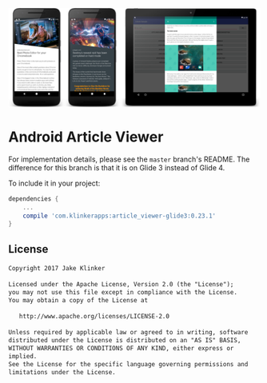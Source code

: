 ![feature graphic](artwork/sample.png)

# Android Article Viewer

For implementation details, please see the `master` branch's README. The difference for this branch is that it is on Glide 3 instead of Glide 4.

To include it in your project:

```groovy
dependencies {
	...
	compile 'com.klinkerapps:article_viewer-glide3:0.23.1'
}
```

## License

    Copyright 2017 Jake Klinker

    Licensed under the Apache License, Version 2.0 (the "License");
    you may not use this file except in compliance with the License.
    You may obtain a copy of the License at

       http://www.apache.org/licenses/LICENSE-2.0

    Unless required by applicable law or agreed to in writing, software
    distributed under the License is distributed on an "AS IS" BASIS,
    WITHOUT WARRANTIES OR CONDITIONS OF ANY KIND, either express or implied.
    See the License for the specific language governing permissions and
    limitations under the License.
